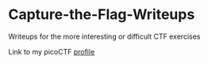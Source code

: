 # Capture-the-Flag-Writeups
Writeups for the more interesting or difficult CTF exercises

Link to my picoCTF [profile](https://play.picoctf.org/users/FatNepBoi)
